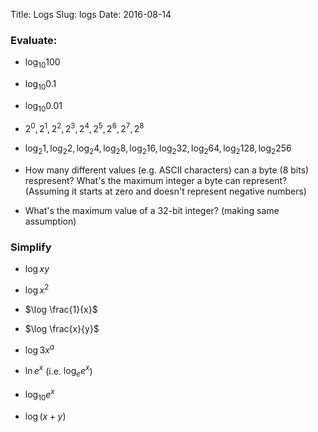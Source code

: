 Title: Logs
Slug: logs
Date: 2016-08-14


### Evaluate:

- $\log_{10} 100$

- $\log_{10} 0.1$

- $\log_{10} 0.01$

- $2^0, 2^1, 2^2, 2^3, 2^4, 2^5, 2^6, 2^7, 2^8$

- $\log_{2}  1, \log_{2}  2, \log_{2}  4, \log_{2}  8, \log_{2}  16, \log_{2}  32, \log_{2}  64, \log_{2}  128, \log_{2}  256$

- How many different values (e.g. ASCII characters) can a byte (8 bits) respresent? What's the maximum integer a byte can represent? (Assuming it starts at zero and doesn't represent negative numbers)

- What's the maximum value of a 32-bit integer? (making same assumption)


### Simplify

- $\log xy$

- $\log x^2$

- $\log \frac{1}{x}$

- $\log \frac{x}{y}$

- $\log 3x^a$

- $\ln e^x$ (i.e. $\log_e e^x$)

- $\log_{10} e^x$

- $\log (x+y)$
